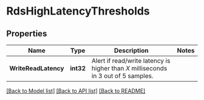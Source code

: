# RdsHighLatencyThresholds

## Properties

Name | Type | Description | Notes
------------ | ------------- | ------------- | -------------
**WriteReadLatency** | **int32** | Alert if read/write latency is higher than *X* milliseconds in 3 out of 5 samples. | 

[[Back to Model list]](../README.md#documentation-for-models) [[Back to API list]](../README.md#documentation-for-api-endpoints) [[Back to README]](../README.md)


